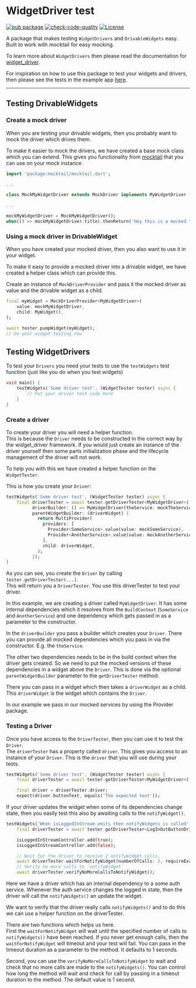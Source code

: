 # WidgetDriver test

[![pub package](https://img.shields.io/pub/v/widget_driver_test.svg)](https://pub.dev/packages/widget_driver_test)
[![check-code-quality](https://github.com/bmw-tech/widget_driver/actions/workflows/check-code-quality.yml/badge.svg?branch=master)](https://github.com/bmw-tech/widget_driver/actions/workflows/check-code-quality.yml)
[![License](https://img.shields.io/badge/license-MIT-purple.svg)](LICENSE)

A package that makes testing `WidgetDrivers` and `DrivableWidgets` easy.  
Built to work with mocktail for easy mocking.

To learn more about `WidgetDrivers` then please read the documentation for [widget_driver](../widget_driver).

For inspiration on how to use this package to test your widgets and drivers, then please see the tests in the example app [here](../widget_driver/example/test).

---

## Testing DrivableWidgets

### Create a mock driver

When you are testing your drivable widgets, then you probably want to mock the driver which drives them.

To make it easier to mock the drivers, we have created a base mock class which you can extend. This gives you functionality from [mocktail](https://pub.dev/packages/mocktail) that you can use on your mock instance.

```dart
import 'package:mocktail/mocktail.dart';

...

class MockMyWidgetDriver extends MockDriver implements MyWidgetDriver {}

...

mockMyWidgetDriver = MockMyWidgetDriver();
when(() => mockMyWidgetDriver.title).thenReturn('Hey this is a mocked title');
```

### Using a mock driver in DrivableWidget

When you have created your mocked driver, then you also want to use it in your widget.

To make it easy to provide a mocked driver into a drivable widget, we have created a helper class which can provide this.

Create an instance of `MockDriverProvider` and pass it the mocked driver as value and the drivable widget as a child.

```dart
final myWidget = MockDriverProvider<MyWidgetDriver>(
    value: mockMyWidgetDriver,
    child: MyWidget(),
);

await tester.pumpWidget(myWidget);
// Do your widget testing now
```

## Testing WidgetDrivers

To test your `Drivers` you need your tests to use the `testWidgets` test function (just like you do when you test widgets)

```dart
void main() {
    testWidgets('Some driver test', (WidgetTester tester) async {
        // Put your driver test code here
    }
}
```

### Create a driver

To create your driver you will need a helper function.  
This is because the `Driver` needs to be constructed in the correct way by the widget_driver framework. If you would just create an instance of the driver yourself then some parts initialization phase and the lifecycle management of the driver will not work.

To help you with this we have created a helper function on the `WidgetTester`.

This is how you create your `Driver`:

```dart
testWidgets('Some driver test', (WidgetTester tester) async {
    final driverTester = await tester.getDriverTester<MyWidgetDriver>(
          driverBuilder: () => MyWidgetDriver(theService: mockTheService),
          parentWidgetBuilder: (driverWidget) {
            return MultiProvider(
              providers: [
                Provider<SomeService>.value(value: mockSomeService),
                Provider<AnotherService>.value(value: mockAnotherService),
              ],
              child: driverWidget,
            );
          });
}
```

As you can see, you create the `Driver` by calling `tester.getDriverTester(...)`.  
This will return you a `DriverTester`. You use this driverTester to test your driver.

In this example, we are creating a driver called `MyWidgetDriver`. It has some internal dependencies which it resolves from the `BuildContext` (`SomeService` and `AnotherService`) and one dependency which gets passed in as a parameter to the constructor.

In the `driverBuilder` you pass a builder which creates your `Driver`. There you can provide all mocked dependencies which you pass in via the constructor. E.g. the `theService`.

The other two dependencies needs to be in the build context when the driver gets created. So we need to put the mocked versions of these dependencies in a widget above the `Driver`. This is done via the optional `parentWidgetBuilder` parameter to the `getDriverTester` method.

There you can pass in a widget which then takes a `driverWidget` as a child. This `driverWidget` is the widget which contains the `Driver`.

In our example we pass in our mocked services by using the Provider package.

### Testing a Driver

Once you have access to the `DriverTester`, then you can use it to test the `Driver`.  
The `driverTester` has a property called `driver`. This gives you access to an instance of your `Driver`. This is the `driver` that you will use during your tests.

```dart
testWidgets('Some driver test', (WidgetTester tester) async {
    final driverTester = await tester.getDriverTester<MyWidgetDriver>(...)

    final driver = driverTester.driver;
    expect(driver.buttonText, equals('The expected text'));
```

If your driver updates the widget when some of its dependencies change state, then you easily test this also by awaiting calls to the `notifyWidget()`.

```dart
testWidgets('When isLoggedInStream emits then notifyWidgets is called', (WidgetTester tester) async {
    final driverTester = await tester.getDriverTester<LogInOutButtonDriver>(...)

    isLoggedInStreamController.add(true);
    isLoggedInStreamController.add(false);

    // Wait for the driver to receive 2 notifyWidget calls.
    await driverTester.waitForNotifyWidget(numberOfCalls: 2, requireExactNumberOfCalls: true);
    // Verify no more calls to `notifyWidget`
    await driverTester.verifyNoMoreCallsToNotifyWidget();
```

Here we have a driver which has an internal dependency to a some auth service. Whenever the auth service changes the logged in state, then the driver will call the `notifyWidgets()` an update the widget.

We want to verify that the driver really calls `notifyWidgets()` and to do this we can use a helper function on the driverTester.

There are two functions which helps us here.  
First the `waitForNotifyWidget` will wait until the specified number of calls to `notifyWidgets()` have been reached. If you never get enough calls, then the `waitForNotifyWidget` will timeout and your test will fail. You can pass in the timeout duration as a parameter to the method. It defaults to 1 seconds.

Second, you can use the `verifyNoMoreCallsToNotifyWidget` to wait and check that no more calls are made to the `notifyWidgets()`. You can control how long the method will wait and check for call by passing in a timeout duration to the method. The default value is 1 second.
